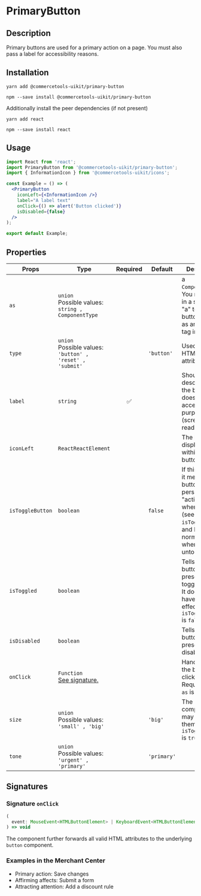 <!-- THIS IS AN AUTOGENERATED FILE. DO NOT EDIT THIS FILE DIRECTLY. -->
<!-- This file is created by the `yarn generate-readme` script. -->

# PrimaryButton

## Description

Primary buttons are used for a primary action on a page. You must also pass a label for accessibility reasons.

## Installation

```
yarn add @commercetools-uikit/primary-button
```

```
npm --save install @commercetools-uikit/primary-button
```

Additionally install the peer dependencies (if not present)

```
yarn add react
```

```
npm --save install react
```

## Usage

```jsx
import React from 'react';
import PrimaryButton from '@commercetools-uikit/primary-button';
import { InformationIcon } from '@commercetools-uikit/icons';

const Example = () => (
  <PrimaryButton
    iconLeft={<InformationIcon />}
    label="A label text"
    onClick={() => alert('Button clicked')}
    isDisabled={false}
  />
);

export default Example;
```

## Properties

| Props            | Type                                                             | Required | Default     | Description                                                                                                                                      |
| ---------------- | ---------------------------------------------------------------- | :------: | ----------- | ------------------------------------------------------------------------------------------------------------------------------------------------ |
| `as`             | `union`<br/>Possible values:<br/>`string , ComponentType`        |          |             | a `ComponentType`. <br />&#xA;You may pass in a string like "a" to have the button render as an anchor tag instead.                              |
| `type`           | `union`<br/>Possible values:<br/>`'button' , 'reset' , 'submit'` |          | `'button'`  | Used as the HTML type attribute.                                                                                                                 |
| `label`          | `string`                                                         |    ✅    |             | Should describe what the button does, for accessibility purposes (screen-reader users)                                                           |
| `iconLeft`       | `ReactReactElement`                                              |          |             | The left icon displayed within the button.                                                                                                       |
| `isToggleButton` | `boolean`                                                        |          | `false`     | If this is active, it means the button will persist in an "active" state when toggled (see `isToggled`), and back to normal state when untoggled |
| `isToggled`      | `boolean`                                                        |          |             | Tells when the button should present a toggled state. It does not have any effect when `isToggleButton` is `false`.                              |
| `isDisabled`     | `boolean`                                                        |          |             | Tells when the button should present a disabled state.                                                                                           |
| `onClick`        | `Function`<br/>[See signature.](#signature-onClick)              |          |             | Handler when the button is clicked.&#xA;<br />&#xA;Required when `as` is `undefined`                                                             |
| `size`           | `union`<br/>Possible values:<br/>`'small' , 'big'`               |          | `'big'`     | The component may have a theme only if `isToggleButton` is `true`                                                                                |
| `tone`           | `union`<br/>Possible values:<br/>`'urgent' , 'primary'`          |          | `'primary'` |                                                                                                                                                  |

## Signatures

### Signature `onClick`

```ts
(
  event: MouseEvent<HTMLButtonElement> | KeyboardEvent<HTMLButtonElement>
) => void
```

The component further forwards all valid HTML attributes to the underlying `button` component.

### Examples in the Merchant Center

- Primary action: Save changes
- Affirming affects: Submit a form
- Attracting attention: Add a discount rule
